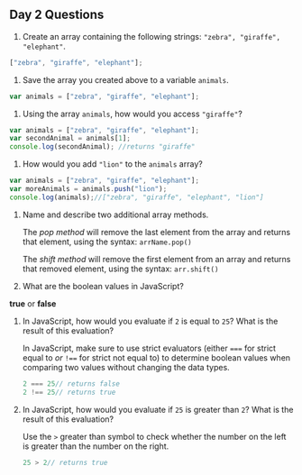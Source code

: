 ## Day 2 Questions

1. Create an array containing the following strings: `"zebra", "giraffe", "elephant"`.

```javascript
["zebra", "giraffe", "elephant"];
```

1. Save the array you created above to a variable `animals`.

```javascript
var animals = ["zebra", "giraffe", "elephant"];
```

1. Using the array `animals`, how would you access `"giraffe"`?
```javascript
var animals = ["zebra", "giraffe", "elephant"];
var secondAnimal = animals[1];
console.log(secondAnimal); //returns "giraffe"
```

1. How would you add `"lion"` to the `animals` array?
```javascript
var animals = ["zebra", "giraffe", "elephant"];
var moreAnimals = animals.push("lion");
console.log(animals);//["zebra", "giraffe", "elephant", "lion"]
```

1. Name and describe two additional array methods.

   The *pop method* will remove the last element from the array and returns that element, using the syntax: `arrName.pop()`

   The *shift method* will remove the first element from an array and returns that removed element, using the syntax: `arr.shift()`

1. What are the boolean values in JavaScript?

  **true** or **false**

1. In JavaScript, how would you evaluate if `2` is equal to `25`? What is the result of this evaluation?

   In JavaScript, make sure to use strict evaluators (either `===` for strict equal to *or* `!==` for strict not equal to) to determine boolean values when comparing two values without changing the data types.

   ```javascript
   2 === 25// returns false
   2 !== 25// returns true
   ```

1. In JavaScript, how would you evaluate if `25` is greater than `2`? What is the result of this evaluation?

   Use the `>` greater than symbol to check whether the number on the left is greater than the number on the right.

   ```javascript
   25 > 2// returns true

